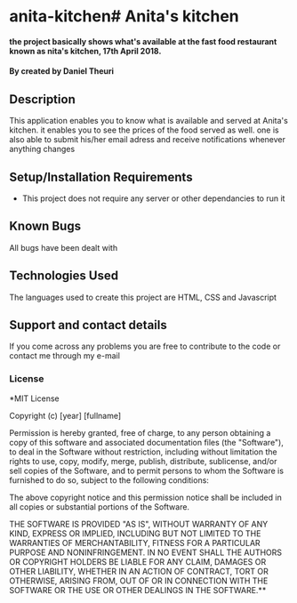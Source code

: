 # anita-kitchen# Anita's kitchen 
#### the project basically shows what's available at the fast food restaurant known as nita's kitchen, 17th April 2018.
#### By **created by Daniel Theuri**
## Description
This application enables you to know what is available and served at Anita's kitchen. it enables you to see the prices of the food served as well. one is also able to submit his/her email adress and receive notifications whenever anything changes
## Setup/Installation Requirements
* This project does not require any server or other dependancies to run it
## Known Bugs
All bugs have been dealt with
## Technologies Used
The languages used to create this project are HTML, CSS and Javascript
## Support and contact details
If you come across any problems you are free to contribute to the code or contact me through my e-mail
### License
*MIT License

Copyright (c) [year] [fullname]

Permission is hereby granted, free of charge, to any person obtaining a copy
of this software and associated documentation files (the "Software"), to deal
in the Software without restriction, including without limitation the rights
to use, copy, modify, merge, publish, distribute, sublicense, and/or sell
copies of the Software, and to permit persons to whom the Software is
furnished to do so, subject to the following conditions:

The above copyright notice and this permission notice shall be included in all
copies or substantial portions of the Software.

THE SOFTWARE IS PROVIDED "AS IS", WITHOUT WARRANTY OF ANY KIND, EXPRESS OR
IMPLIED, INCLUDING BUT NOT LIMITED TO THE WARRANTIES OF MERCHANTABILITY,
FITNESS FOR A PARTICULAR PURPOSE AND NONINFRINGEMENT. IN NO EVENT SHALL THE
AUTHORS OR COPYRIGHT HOLDERS BE LIABLE FOR ANY CLAIM, DAMAGES OR OTHER
LIABILITY, WHETHER IN AN ACTION OF CONTRACT, TORT OR OTHERWISE, ARISING FROM,
OUT OF OR IN CONNECTION WITH THE SOFTWARE OR THE USE OR OTHER DEALINGS IN THE
SOFTWARE.**
